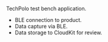 TechPolo test bench application.
- BLE connection to product.
- Data capture via BLE.
- Data storage to CloudKit for review.
